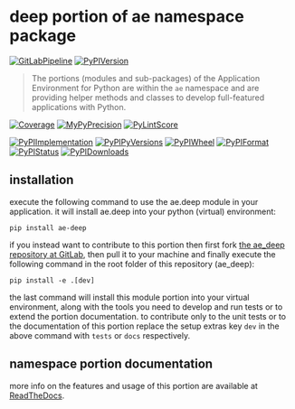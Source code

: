 <!--
  THIS FILE IS EXCLUSIVELY MAINTAINED IN THE NAMESPACE ROOT PACKAGE. CHANGES HAVE TO BE DONE THERE.
-->
# deep portion of ae namespace package

[![GitLabPipeline](https://img.shields.io/gitlab/pipeline/ae-group/ae_deep/master?logo=python)](
    https://gitlab.com/ae-group/ae_deep)
[![PyPIVersion](https://img.shields.io/pypi/v/ae_deep)](
    https://pypi.org/project/ae-deep/#history)

>The portions (modules and sub-packages) of the Application Environment for Python are within
the `ae` namespace and are providing helper methods and classes to develop
full-featured applications with Python.

[![Coverage](https://ae-group.gitlab.io/ae_deep/coverage.svg)](
    https://ae-group.gitlab.io/ae_deep/coverage/ae_deep_py.html)
[![MyPyPrecision](https://ae-group.gitlab.io/ae_deep/mypy.svg)](
    https://ae-group.gitlab.io/ae_deep/lineprecision.txt)
[![PyLintScore](https://ae-group.gitlab.io/ae_deep/pylint.svg)](
    https://ae-group.gitlab.io/ae_deep/pylint.log)

[![PyPIImplementation](https://img.shields.io/pypi/implementation/ae_deep)](
    https://pypi.org/project/ae-deep/)
[![PyPIPyVersions](https://img.shields.io/pypi/pyversions/ae_deep)](
    https://pypi.org/project/ae-deep/)
[![PyPIWheel](https://img.shields.io/pypi/wheel/ae_deep)](
    https://pypi.org/project/ae-deep/)
[![PyPIFormat](https://img.shields.io/pypi/format/ae_deep)](
    https://pypi.org/project/ae-deep/)
[![PyPIStatus](https://img.shields.io/pypi/status/ae_deep)](
    https://libraries.io/pypi/ae-deep)
[![PyPIDownloads](https://img.shields.io/pypi/dm/ae_deep)](
    https://pypi.org/project/ae-deep/#files)


## installation


execute the following command to use the ae.deep module in your
application. it will install ae.deep into your python (virtual) environment:
 
```shell script
pip install ae-deep
```

if you instead want to contribute to this portion then first fork
[the ae_deep repository at GitLab](https://gitlab.com/ae-group/ae_deep "ae.deep code repository"),
then pull it to your machine and finally execute the following command in the root folder
of this repository (ae_deep):

```shell script
pip install -e .[dev]
```

the last command will install this module portion into your virtual environment, along with
the tools you need to develop and run tests or to extend the portion documentation.
to contribute only to the unit tests or to the documentation of this portion replace
the setup extras key `dev` in the above command with `tests` or `docs` respectively.


## namespace portion documentation

more info on the features and usage of this portion are available at
[ReadTheDocs](https://ae.readthedocs.io/en/latest/_autosummary/ae.deep.html#module-ae.deep
"ae_deep documentation").

<!-- common files version 0.2.77 deployed version 0.2.3 (with 0.2.77)
     to https://gitlab.com/ae-group as ae_deep module as well as
     to https://ae-group.gitlab.io with CI check results as well as
     to https://pypi.org/project/ae-deep as namespace portion ae-deep.
-->
